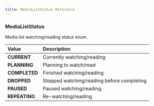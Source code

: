 ```yaml
---
title: MediaListStatus Reference
---
```


### MediaListStatus
Media list watching/reading status enum.
<table>
<thead>
<th align="left">Value</th>
<th align="left">Description</th>
</thead>
<tbody>
<tr>
<td valign="top"><strong>CURRENT</strong></td>
<td>
Currently watching/reading
</td>
</tr>
<tr>
<td valign="top"><strong>PLANNING</strong></td>
<td>
Planning to watch/read
</td>
</tr>
<tr>
<td valign="top"><strong>COMPLETED</strong></td>
<td>
Finished watching/reading
</td>
</tr>
<tr>
<td valign="top"><strong>DROPPED</strong></td>
<td>
Stopped watching/reading before completing
</td>
</tr>
<tr>
<td valign="top"><strong>PAUSED</strong></td>
<td>
Paused watching/reading
</td>
</tr>
<tr>
<td valign="top"><strong>REPEATING</strong></td>
<td>
Re-watching/reading
</td>
</tr>
</tbody>
</table>